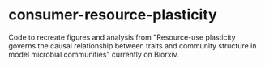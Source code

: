 # consumer-resource-plasticity

Code to recreate figures and analysis from "Resource-use plasticity governs the causal relationship between traits and community structure in model microbial communities" currently on Biorxiv.
